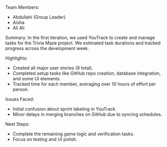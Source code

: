 Team Members:
- Abdullahi (Group Leader)
- Aisha
- Ali Ali

Summary:
In the first iteration, we used YouTrack to create and manage tasks for the Trivia Maze project. We estimated task durations and tracked progress across the development week.

Highlights:
- Created all major user stories (8 total).
- Completed setup tasks like GitHub repo creation, database integration, and some UI elements.
- Tracked time for each member, averaging over 10 hours of effort per person.

Issues Faced:
- Initial confusion about sprint labeling in YouTrack.
- Minor delays in merging branches on GitHub due to syncing schedules.

Next Steps:
- Complete the remaining game logic and verification tasks.
- Focus on testing and UI polish.

